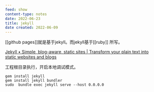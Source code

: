```yaml
---
feed: show
content-type: notes
date: 2022-06-23
title: jekyll
date created: 2022-06-09
---
```


[[github pages]]就是基于jekyll。而jekyll基于[[ruby]] 所写。

[Jekyll • Simple, blog-aware, static sites | Transform your plain text into static websites and blogs](https://jekyllrb.com/)

工程根目录执行，开启本地调试模式。

```
gem install jekyll
gem install jekyll bundler
sudo  bundle exec jekyll serve --host 0.0.0.0     
```
